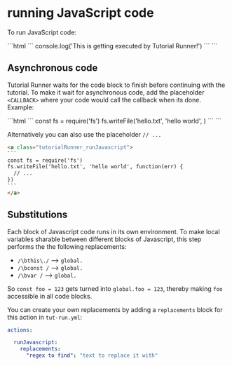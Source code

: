 # running JavaScript code

To run JavaScript code:

<a class="tutorialRunner_runMarkdownInTutrun">
```html
<a class="tutorialRunner_runJavascript">
`​``
console.log('This is getting executed by Tutorial Runner!')
`​``
</a>
```
</a>


## Asynchronous code

Tutorial Runner waits for the code block to finish before continuing with the tutorial.
To make it wait for asynchronous code,
add the placeholder `<CALLBACK>` where your code would call the callback when its done.
Example:

<a class="tutorialRunner_runMarkdownInTutrun">
```html
<a class="tutorialRunner_runJavascript">
`​``
const fs = require('fs')
fs.writeFile('hello.txt', 'hello world', <CALLBACK>)
`​``
</a>
```
</a>


Alternatively you can also use the placeholder `// ...`
<a class="tutorialRunner_runMarkdownInTutrun">
```html
<a class="tutorialRunner_runJavascript">
`​``
const fs = require('fs')
fs.writeFile('hello.txt', 'hello world', function(err) {
  // ...
})
`​``
</a>
```
</a>



## Substitutions

Each block of Javascript code runs in its own environment.
To make local variables sharable between different blocks of Javascript,
this step performs the the following replacements:
- `/\bthis\./`  -->  `global.`
- `/\bconst /`  -->  `global.`
- `/\bvar /`  -->   `global.`

So `const foo = 123` gets turned into `global.foo = 123`,
thereby making `foo` accessible in all code blocks.

You can create your own replacements by adding a `replacements` block
for this action
in `tut-run.yml`:

```yml
actions:

  runJavascript:
    replacements:
      "regex to find": "text to replace it with"
```
